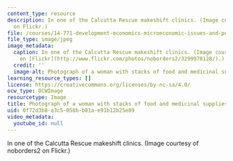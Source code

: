 ```yaml
---
content_type: resource
description: In one of the Calcutta Rescue makeshift clinics. (Image courtesy of noborders2
  on Flickr.)
file: /courses/14-771-development-economics-microeconomic-issues-and-policy-models-fall-2008/0f72d3b8a3c5058bb81ae91b12b25e89_14-771f08-th.jpg
file_type: image/jpeg
image_metadata:
  caption: In one of the Calcutta Rescue makeshift clinics. (Image courtesy of [noborders2](http://www.flickr.com/photos/noborders2/)
    on [Flickr](http://www.flickr.com/photos/noborders2/3299978128/).)
  credit: ''
  image-alt: Photograph of a woman with stacks of food and medicinal supplies.
learning_resource_types: []
license: https://creativecommons.org/licenses/by-nc-sa/4.0/
ocw_type: OCWImage
resourcetype: Image
title: Photograph of a woman with stacks of food and medicinal supplies
uid: 0f72d3b8-a3c5-058b-b81a-e91b12b25e89
video_metadata:
  youtube_id: null
---
```

In one of the Calcutta Rescue makeshift clinics. (Image courtesy of noborders2 on Flickr.)